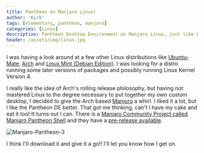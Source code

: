 ```yaml
---
title: Pantheon on Manjaro Linux!
author: 'Kirk'
tags: [elementary, pantheon, manjaro]
categories: [Linux]
description: Pantheon Desktop Environment on Manjaro Linux, just like Elementary OS.
header: /assets/img/linux.jpg
---
```


I was having a look around at a few other Linux distributions like [Ubuntu-Mate](https://ubuntu-mate.org/), [Arch](https://www.archlinux.org/) and [Linux Mint (Debian Edition)](http://www.linuxmint.com/download_lmde.php). I was looking for a distro running some later versions of packages and possibly running Linux Kernel Version 4.

I really like the idea of Arch's rolling release philosophy, but having not mastered Linux to the degree necessary to put together my own custom desktop, I decided to give the Arch based [Manjuro](https://manjaro.github.io/) a whirl. I liked it a lot, but I like the Pantheon DE better. That got me thinking, can't I have my cake and eat it too! It turns out I can. There is a [Manjaro Community Project called Manjaro Pantheon Shell](https://forum.manjaro.org/index.php?topic=22760.0) and they have a [pre-release available](http://sourceforge.net/projects/manjaropantheonshell/).

![Manjaro-Pantheon-3](http://i58.tinypic.com/axmw0n.png)

I think I'll download it and give it a go!! I'll let you know how I get on.
